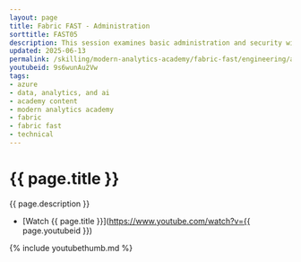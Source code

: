 ```yaml
---
layout: page
title: Fabric FAST - Administration
sorttitle: FAST05
description: This session examines basic administration and security within Microsoft Fabric. Building off the previous sessions on data warehouse and semantic models, this session introduces administration and security of Fabric workspaces. 
updated: 2025-06-13
permalink: /skilling/modern-analytics-academy/fabric-fast/engineering/admin
youtubeid: 9s6wunAu2Vw
tags: 
- azure
- data, analytics, and ai
- academy content
- modern analytics academy
- fabric
- fabric fast
- technical
---
```


# {{ page.title }}

{{ page.description }}

* [Watch {{ page.title }}](https://www.youtube.com/watch?v={{ page.youtubeid }})

{% include youtubethumb.md %}
